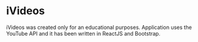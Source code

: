 # iVideos 

iVideos was created only for an educational purposes. Application uses the YouTube API and it has been written in ReactJS and Bootstrap.
